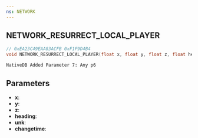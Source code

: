 ```yaml
---
ns: NETWORK
---
```

## NETWORK_RESURRECT_LOCAL_PLAYER

```c
// 0xEA23C49EAA83ACFB 0xF1F9D4B4
void NETWORK_RESURRECT_LOCAL_PLAYER(float x, float y, float z, float heading, BOOL unk, BOOL changetime);
```

```
NativeDB Added Parameter 7: Any p6
```

## Parameters
* **x**: 
* **y**: 
* **z**: 
* **heading**: 
* **unk**: 
* **changetime**: 

